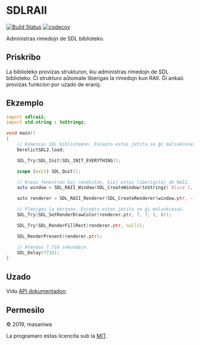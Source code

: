SDLRAII
===

[![Build Status](https://travis-ci.org/masaniwasdp/SDLRAII.svg?branch=master)](https://travis-ci.org/masaniwasdp/SDLRAII)
[![codecov](https://codecov.io/gh/masaniwasdp/SDLRAII/branch/master/graph/badge.svg)](https://codecov.io/gh/masaniwasdp/SDLRAII)

Administras rimedojn de SDL biblioteko.

## Priskribo
La biblioteko provizas strukturon, kiu administras rimedojn de SDL biblioteko.
Ĉi strukturo aŭtomate liberigas la rimedojn kun RAII.
Ĝi ankaŭ provizas funkcion por uzado de eraroj.

## Ekzemplo

``` d
import sdlraii;
import std.string : toStringz;

void main()
{
    // Komencas SDL bibliotekon. Escepto estas ĵetita se ĝi malsukcesas.
    DerelictSDL2.load;

    SDL_Try(SDL_Init(SDL_INIT_EVERYTHING));

    scope (exit) SDL_Quit();

    // Kreas fenestron kaj rendiston, kiuj estos liberigitaj de RAII.
    auto window = SDL_RAII_Window(SDL_CreateWindow(toStringz(`Alice`), 0, 0, 77, 16, SDL_WINDOW_SHOWN));

    auto renderer = SDL_RAII_Renderer(SDL_CreateRenderer(window.ptr, -1, SDL_RENDERER_ACCELERATED));

    // Plenigas la ekranon. Escepto estos ĵetita se ĝi malsukcesas.
    SDL_Try(SDL_SetRenderDrawColor(renderer.ptr, 7, 7, 1, 6));

    SDL_Try(SDL_RenderFillRect(renderer.ptr, null));

    SDL_RenderPresent(renderer.ptr);

    // Atendas 7.716 sekundojn.
    SDL_Delay(7716);
}
```

## Uzado
Vidu [API dokumentadon](https://masaniwasdp.github.com/SDLRAII/sdlraii).

## Permesilo
© 2019, masaniwa

La programaro estas licencita sub la [MIT](https://github.com/masaniwasdp/SDLRAII/blob/master/LICENCE).
